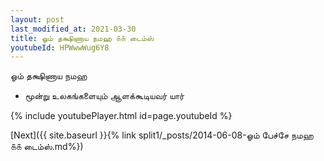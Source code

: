 ```yaml
---
layout: post
last_modified_at: 2021-03-30
title: ஓம் தக்ஷிணாய நமஹ ௧௧ டைம்ஸ்
youtubeId: HPWwwWug6Y8
---
```

 
 
 ஓம் தக்ஷிணாய நமஹ  
 
 -  மூன்று உலகங்களையும் ஆளக்கூடியவர் யார் 
 
  
 
  
 
 
 
 
 
 


{% include youtubePlayer.html id=page.youtubeId %}
 
[Next]({{ site.baseurl }}{% link  split1/_posts/2014-06-08-ஓம் பேச்சே நமஹ ௧௧ டைம்ஸ்.md%})
 
